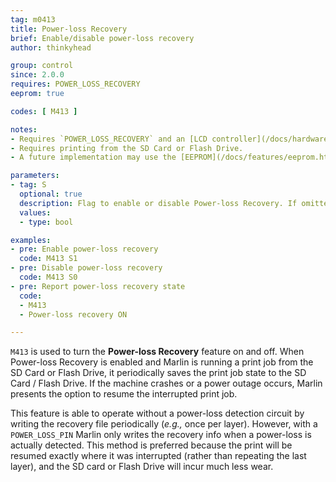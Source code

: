 ```yaml
---
tag: m0413
title: Power-loss Recovery
brief: Enable/disable power-loss recovery
author: thinkyhead

group: control
since: 2.0.0
requires: POWER_LOSS_RECOVERY
eeprom: true

codes: [ M413 ]

notes:
- Requires `POWER_LOSS_RECOVERY` and an [LCD controller](/docs/hardware/controllers.html).
- Requires printing from the SD Card or Flash Drive.
- A future implementation may use the [EEPROM](/docs/features/eeprom.html) instead of the attached media.

parameters:
- tag: S
  optional: true
  description: Flag to enable or disable Power-loss Recovery. If omitted, the current enabled state will be reported.
  values:
  - type: bool

examples:
- pre: Enable power-loss recovery
  code: M413 S1
- pre: Disable power-loss recovery
  code: M413 S0
- pre: Report power-loss recovery state
  code:
  - M413
  - Power-loss recovery ON

---
```


`M413` is used to turn the **Power-loss Recovery** feature on and off. When Power-loss Recovery is enabled and Marlin is running a print job from the SD Card or Flash Drive, it periodically saves the print job state to the SD Card / Flash Drive. If the machine crashes or a power outage occurs, Marlin presents the option to resume the interrupted print job.

This feature is able to operate without a power-loss detection circuit by writing the recovery file periodically (_e.g.,_ once per layer). However, with a `POWER_LOSS_PIN` Marlin only writes the recovery info when a power-loss is actually detected. This method is preferred because the print will be resumed exactly where it was interrupted (rather than repeating the last layer), and the SD card or Flash Drive will incur much less wear.
